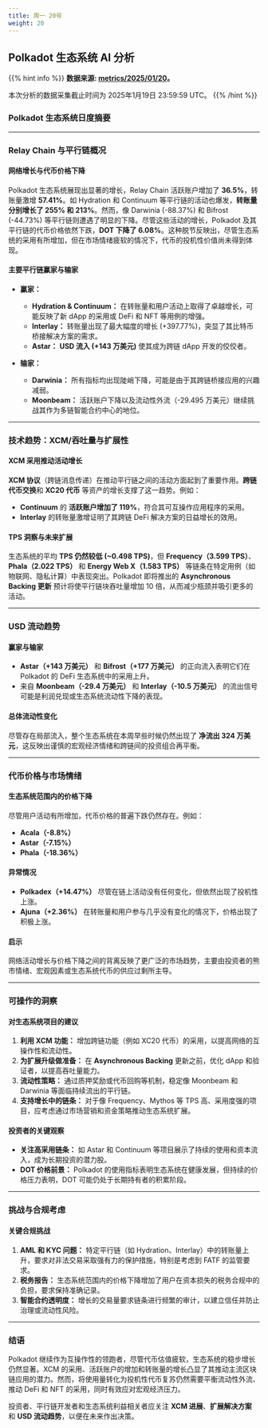 ```yaml
---
title: 周一 20号
weight: 20
---
```


## **Polkadot 生态系统 AI 分析**
{{% hint info %}}
**数据来源: [metrics/2025/01/20](../../../../metrics/2025/01/20)。**

本次分析的数据采集截止时间为 2025年1月19日 23:59:59 UTC。
{{% /hint %}}

### Polkadot 生态系统日度摘要

---

### Relay Chain 与平行链概况
#### 网络增长与代币价格下降
Polkadot 生态系统展现出显著的增长，Relay Chain 活跃账户增加了 **36.5%**，转账量激增 **57.41%**。如 Hydration 和 Continuum 等平行链的活动也爆发，**转账量分别增长了 255% 和 213%**。然而，像 Darwinia (-88.37%) 和 Bifrost (-44.73%) 等平行链则遭遇了明显的下降。尽管这些活动的增长，Polkadot 及其平行链的代币价格依然下跌，**DOT 下降了 6.08%**。这种脱节反映出，尽管生态系统的采用有所增加，但在市场情绪疲软的情况下，代币的投机性价值尚未得到体现。

#### 主要平行链赢家与输家
- **赢家：**
  - **Hydration & Continuum：** 在转账量和用户活动上取得了卓越增长，可能反映了新 dApp 的采用或 DeFi 和 NFT 等用例的增强。
  - **Interlay：** 转账量出现了最大幅度的增长 (+397.77%)，突显了其比特币桥接解决方案的需求。
  - **Astar：** **USD 流入 (+143 万美元)** 使其成为跨链 dApp 开发的佼佼者。

- **输家：**
  - **Darwinia：** 所有指标均出现陡峭下降，可能是由于其跨链桥接应用的兴趣减弱。
  - **Moonbeam：** 活跃账户下降以及流动性外流（-29.495 万美元）继续挑战其作为多链智能合约中心的地位。

---

### 技术趋势：XCM/吞吐量与扩展性
#### XCM 采用推动活动增长
**XCM 协议**（跨链消息传递）在推动平行链之间的活动方面起到了重要作用。**跨链代币交换**和 **XC20 代币** 等资产的增长支撑了这一趋势。例如：
- **Continuum** 的 **活跃账户增加了 119%**，符合其可互操作应用程序的采用。
- **Interlay** 的转账量激增证明了其跨链 DeFi 解决方案的日益增长的效用。

#### TPS 洞察与未来扩展
生态系统的平均 **TPS 仍然较低 (~0.498 TPS)**，但 **Frequency（3.599 TPS）**、**Phala（2.022 TPS）** 和 **Energy Web X（1.583 TPS）** 等链条在特定用例（如物联网、隐私计算）中表现突出。Polkadot 即将推出的 **Asynchronous Backing 更新** 预计将使平行链块吞吐量增加 10 倍，从而减少瓶颈并吸引更多的活动。

---

### USD 流动趋势
#### 赢家与输家
- **Astar（+143 万美元）** 和 **Bifrost（+177 万美元）** 的正向流入表明它们在 Polkadot 的 DeFi 生态系统中的采用上升。
- 来自 **Moonbeam（-29.4 万美元）** 和 **Interlay（-10.5 万美元）** 的流出信号可能是利润兑现或生态系统流动性下降的表现。

#### 总体流动性变化
尽管存在局部流入，整个生态系统在本周早些时候仍然出现了 **净流出 324 万美元**，这反映出谨慎的宏观经济情绪和跨链间的投资组合再平衡。

---

### 代币价格与市场情绪
#### 生态系统范围内的价格下降
尽管用户活动有所增加，代币价格的普遍下跌仍然存在。例如：
- **Acala（-8.8%）**
- **Astar（-7.15%）**
- **Phala（-18.36%）**

#### 异常情况
- **Polkadex（+14.47%）** 尽管在链上活动没有任何变化，但依然出现了投机性上涨。
- **Ajuna（+2.36%）** 在转账量和用户参与几乎没有变化的情况下，价格出现了积极上涨。

#### 启示
网络活动增长与价格下降之间的背离反映了更广泛的市场趋势，主要由投资者的熊市情绪、宏观因素或生态系统代币的供应过剩所主导。

---

### 可操作的洞察
#### 对生态系统项目的建议
1. **利用 XCM 功能：** 增加跨链功能（例如 XC20 代币）的采用，以提高网络的互操作性和流动性。
2. **为扩展升级做准备：** 在 **Asynchronous Backing** 更新之前，优化 dApp 和验证者，以提高吞吐量能力。
3. **流动性策略：** 通过质押奖励或代币回购等机制，稳定像 Moonbeam 和 Darwinia 等面临持续流出的平行链。
4. **支持增长中的链条：** 对于像 Frequency、Mythos 等 TPS 高、采用度强的项目，应考虑通过市场营销和资金策略推动生态系统扩展。

#### 投资者的关键观察
- **关注高采用链条：** 如 Astar 和 Continuum 等项目展示了持续的使用和资本流入，成为长期投资的潜力股。
- **DOT 价格前景：** Polkadot 的使用指标表明生态系统在健康发展，但持续的价格压力表明，DOT 可能仍处于长期持有者的积累阶段。

---

### 挑战与合规考虑
#### 关键合规挑战
1. **AML 和 KYC 问题：** 特定平行链（如 Hydration、Interlay）中的转账量上升，要求对非法交易采取强有力的保护措施，特别是考虑到 FATF 的监管要求。
2. **税务报告：** 生态系统范围内的价格下降增加了用户在资本损失的税务合规中的负担，要求保持准确记录。
3. **智能合约透明度：** 增长的交易量要求链条进行频繁的审计，以建立信任并防止治理或流动性风险。

---

### 结语
Polkadot 继续作为互操作性的领跑者，尽管代币估值疲软，生态系统的稳步增长仍然显著。XCM 的采用、活跃账户的增加和转账量的增长凸显了其推动主流区块链应用的潜力。然而，将使用量转化为投机性代币复苏仍然需要平衡流动性外流、推动 DeFi 和 NFT 的采用，同时有效应对宏观经济压力。

投资者、平行链开发者和生态系统利益相关者应关注 **XCM 进展**、**扩展解决方案** 和 **USD 流动趋势**，以便在未来作出决策。
